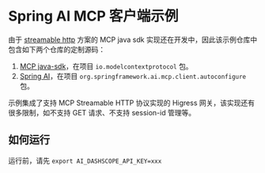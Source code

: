 # Spring AI MCP 客户端示例

由于 [streamable http](https://modelcontextprotocol.io/specification/2025-03-26/basic/transports#streamable-http) 方案的 MCP java sdk 实现还在开发中，因此该示例仓库中包含如下两个仓库的定制源码：

1. [MCP java-sdk](https://github.com/modelcontextprotocol/java-sdk/)，在项目 `io.modelcontextprotocol` 包。
2. [Spring AI](https://github.com/spring-projects/spring-ai/)，在项目 `org.springframework.ai.mcp.client.autoconfigure` 包。

示例集成了支持 MCP Streamable HTTP 协议实现的 Higress 网关，该实现还有很多限制，如不支持 GET 请求、不支持 session-id 管理等。

## 如何运行

运行前，请先 `export AI_DASHSCOPE_API_KEY=xxx`
